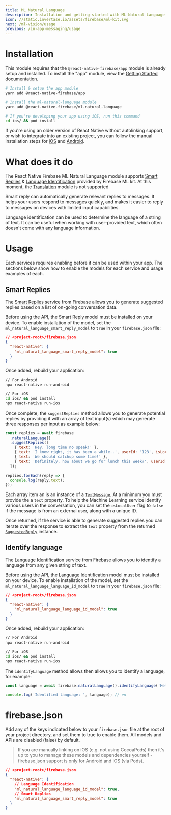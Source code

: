 ```yaml
---
title: ML Natural Language
description: Installation and getting started with ML Natural Language.
icon: //static.invertase.io/assets/firebase/ml-kit.svg
next: /ml-vision/usage
previous: /in-app-messaging/usage
---
```


# Installation

This module requires that the `@react-native-firebase/app` module is already setup and installed. To install the "app" module, view the
[Getting Started](/) documentation.

```bash
# Install & setup the app module
yarn add @react-native-firebase/app

# Install the ml-natural-language module
yarn add @react-native-firebase/ml-natural-language

# If you're developing your app using iOS, run this command
cd ios/ && pod install
```

If you're using an older version of React Native without autolinking support, or wish to integrate into an existing project,
you can follow the manual installation steps for [iOS](/ml-natural-language/usage/installation/ios) and [Android](/ml-natural-language/usage/installation/android).

# What does it do

The React Native Firebase ML Natural Language module supports [Smart Replies](https://firebase.google.com/docs/ml-kit/generate-smart-replies)
& [Language Identification](https://firebase.google.com/docs/ml-kit/identify-languages) provided by Firebase ML kit.
At this moment, the [Translation](https://firebase.google.com/docs/ml-kit/translation) module is not supported

<Youtube id="ejrn_JHksws" />

Smart reply can automatically generate relevant replies to messages. It helps your users respond to messages quickly,
and makes it easier to reply to messages on devices with limited input capabilities.

Language identification can be used to determine the language of a string of text. It can be useful when working with
user-provided text, which often doesn't come with any language information.

# Usage

Each services requires enabling before it can be used within your app. The sections below show how to enable the models
for each service and usage examples of each.

## Smart Replies

The [Smart Replies](https://firebase.google.com/docs/ml-kit/generate-smart-replies) service from Firebase allows you to
generate suggested replies based on a list of on-going conversation data.

Before using the API, the Smart Reply model must be installed on your device. To enable installation of the model, set
the `ml_natural_language_smart_reply_model` to `true` in your `firebase.json` file:

```json
// <project-root>/firebase.json
{
  "react-native": {
    "ml_natural_language_smart_reply_model": true
  }
}
```

Once added, rebuild your application:

```bash
// For Android
npx react-native run-android

// For iOS
cd ios/ && pod install
npx react-native run-ios
```

Once complete, the `suggestReplies` method allows you to generate potential replies by providing it with an array of text input(s)
which may generate three responses per input as example below:

```jsx
const replies = await firebase
  .naturalLanguage()
  .suggestReplies([
    { text: 'Hey, long time no speak!' },
    { text: 'I know right, it has been a while..', userId: '123', isLocalUser: false },
    { text: 'We should catchup some time!' },
    { text: 'Definitely, how about we go for lunch this week?', userId: '123', isLocalUser: false },
  ]);

replies.forEach(reply => {
  console.log(reply.text);
});
```

Each array item an is an instance of a [`TextMessage`](/reference/ml-natural-language/textmessage). At a minimum you
must provide the a `text` property. To help the Machine Learning service identify various users in the conversation, you
can set the `isLocalUser` flag to `false` if the message is from an external user, along with a unique ID.

Once returned, if the service is able to generate suggested replies you can iterate over the response to extract the `text`
property from the returned [`SuggestedReply`](/reference/ml-natural-language/suggestedreply) instance.

## Identify language

The [Language Identification](https://firebase.google.com/docs/ml-kit/identify-languages) service from Firebase allows you to
identify a language from any given string of text.

Before using the API, the Language Identification model must be installed on your device. To enable installation of the model, set
the `ml_natural_language_language_id_model` to `true` in your `firebase.json` file:

```json
// <project-root>/firebase.json
{
  "react-native": {
    "ml_natural_language_language_id_model": true
  }
}
```

Once added, rebuild your application:

```bash
// For Android
npx react-native run-android

// For iOS
cd ios/ && pod install
npx react-native run-ios
```

The `identifyLanguage` method allows then allows you to identify a language, for example:

```jsx
const language = await firebase.naturalLanguage().identifyLanguage('Hello there. General Kenobi.');

console.log('Identified language: ', language); // en
```

# firebase.json

Add any of the keys indicated below to your `firebase.json` file at the root of your project directory, and set them to
true to enable them. All models and APIs are disabled (false) by default.

> If you are manually linking on iOS (e.g. not using CocoaPods) then it's up to you to manage these models and dependencies
> yourself - firebase.json support is only for Android and iOS (via Pods).

```json
// <project-root>/firebase.json
{
  "react-native": {
    // Language Identification
    "ml_natural_language_language_id_model": true,
    // Smart Replies
    "ml_natural_language_smart_reply_model": true
  }
}
```
